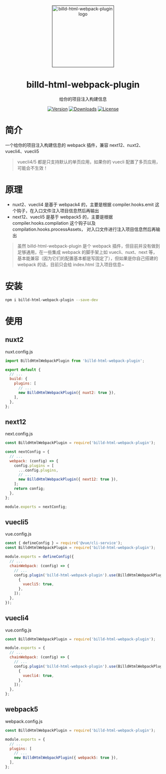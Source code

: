 <p align="center">
  <a href="">
    <img
      width="200"
      src="https://resource.hsslive.cn/image/1613141138717Billd.webp"
      alt="billd-html-webpack-plugin logo"
    />
  </a>
</p>

<h1 align="center">
  billd-html-webpack-plugin
</h1>

<p align="center">
给你的项目注入构建信息
</p>

<div align="center">
<a href="https://www.npmjs.com/package/billd-html-webpack-plugin"><img src="https://img.shields.io/npm/v/billd-html-webpack-plugin.svg" alt="Version"></a>
<a href="https://www.npmjs.com/package/billd-html-webpack-plugin"><img src="https://img.shields.io/npm/dw/billd-html-webpack-plugin.svg" alt="Downloads"></a>
<a href="https://www.npmjs.com/package/billd-html-webpack-plugin"><img src="https://img.shields.io/npm/l/billd-html-webpack-plugin.svg" alt="License"></a>
</div>

# 简介

一个给你的项目注入构建信息的 webpack 插件，兼容 next12、nuxt2、vuecli4、vuecli5

> vuecli4/5 都是只支持默认的单页应用，如果你的 vuecli 配置了多页应用，可能会不生效！

# 原理

- nuxt2、vuecli4 是基于 webpack4 的，主要是根据 compiler.hooks.emit 这个钩子，在入口文件注入项目信息然后再输出
- next12、vuecli5 是基于 webpack5 的，主要是根据 compiler.hooks.compilation 这个钩子以及 compilation.hooks.processAssets， 对入口文件进行注入项目信息然后再输出

> 虽然 billd-html-webpack-plugin 是个 webpack 插件，但目前并没有做到足够通用，在一些集成 webpack 的脚手架上如 vuecli、nuxt、next 等，基本能兼容（因为它们的配置基本都是写固定了），但如果是你自己搭建的 webpack 的话，目前只会给 index.html 注入项目信息~

# 安装

```sh
npm i billd-html-webpack-plugin --save-dev
```

# 使用

## nuxt2

nuxt.config.js

```js
import BilldHtmlWebpackPlugin from 'billd-html-webpack-plugin';

export default {
  // ...
  build: {
    plugins: [
      // ...
      new BilldHtmlWebpackPlugin({ nuxt2: true }),
    ],
  },
};
```

## next12

next.config.js

```js
const BilldHtmlWebpackPlugin = require('billd-html-webpack-plugin');

const nextConfig = {
  // ...
  webpack: (config) => {
    config.plugins = [
      ...config.plugins,
      // ...
      new BilldHtmlWebpackPlugin({ next12: true }),
    ];
    return config;
  },
};

module.exports = nextConfig;
```

## vuecli5

vue.config.js

```js
const { defineConfig } = require('@vue/cli-service');
const BilldHtmlWebpackPlugin = require('billd-html-webpack-plugin');

module.exports = defineConfig({
  // ...
  chainWebpack: (config) => {
    // ...
    config.plugin('billd-html-webpack-plugin').use(BilldHtmlWebpackPlugin, [
      {
        vuecli5: true,
      },
    ]);
  },
});
```

## vuecli4

vue.config.js

```js
const BilldHtmlWebpackPlugin = require('billd-html-webpack-plugin');

module.exports = {
  // ...
  chainWebpack: (config) => {
    // ...
    config.plugin('billd-html-webpack-plugin').use(BilldHtmlWebpackPlugin, [
      {
        vuecli4: true,
      },
    ]);
  },
};
```

## webpack5

webpack.config.js

```js
const BilldHtmlWebpackPlugin = require('billd-html-webpack-plugin');

module.exports = {
  // ...
  plugins: [
    // ...
    new BilldHtmlWebpackPlugin({ webpack5: true }),
  ],
};
```
